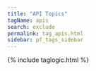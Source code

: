```yaml
---
title: "API Topics"
tagName: apis
search: exclude
permalink: tag_apis.html
sidebar: pf_tags_sidebar
---
```

{% include taglogic.html %}